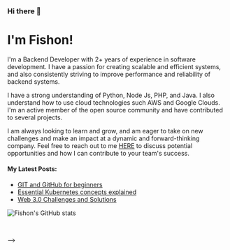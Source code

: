 ### Hi there 👋


# I'm Fishon!

I'm a Backend Developer with 2+ years of experience in software development. I have a passion for creating scalable and efficient systems, and also consistently striving to improve performance and reliability of backend systems. 

I have a strong understanding of Python, Node Js, PHP, and Java. I also understand how to use cloud technologies such AWS and Google Clouds. I'm an active member of the open source community and have contributed to several projects. 

I am always looking to learn and grow, and am eager to take on new challenges and make an impact at a dynamic and forward-thinking company. Feel free to reach out to me [HERE](<amosfishon@outlook.com>) to discuss potential opportunities and how I can contribute to your team's success.



#### My Latest Posts:

<!-- BLOG-POST-LIST:START -->
- [GIT and GitHub for beginners](https://fishonsnote.hashnode.dev/git-and-github-for-beginners)
- [Essential Kubernetes concepts explained](https://fishonsnote.hashnode.dev/essential-kubernetes-concepts-explained)
- [Web 3.0 Challenges and Solutions](https://fishonsnote.hashnode.dev/web-3-challenges-and-solutions)
<!-- BLOG-POST-LIST:END -->

![Fishon's GitHub stats](https://github-readme-stats.vercel.app/api?username=fishonamos&show_icons=true&theme=transparent)

<br/>


-->
